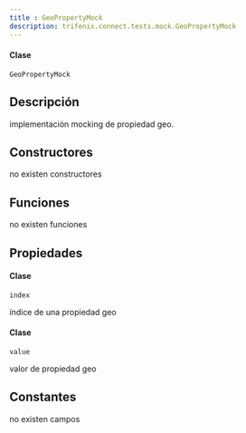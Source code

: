 ```yaml
---
title : GeoPropertyMock
description: trifenix.connect.tests.mock.GeoPropertyMock
---
```




<CodeBlock slots = 'heading, code' repeat = '1' languages = 'C#' />

#### Clase
```
GeoPropertyMock
```

## Descripción
implementación mocking de propiedad geo.
## Constructores

no existen constructores


## Funciones

no existen funciones

## Propiedades


<CodeBlock slots = 'heading, code' repeat = '1' languages = 'C#' />

#### Clase
```
index
```


índice de una propiedad geo

<CodeBlock slots = 'heading, code' repeat = '1' languages = 'C#' />

#### Clase
```
value
```


valor de propiedad geo
## Constantes
no existen campos

